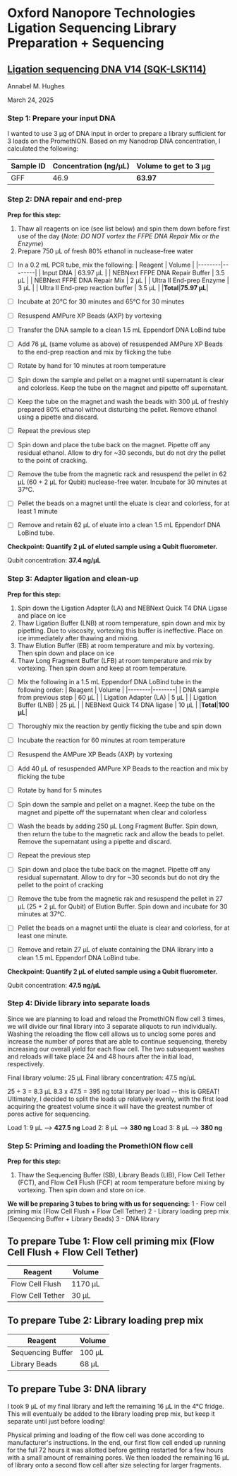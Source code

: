 # Oxford Nanopore Technologies Ligation Sequencing Library Preparation + Sequencing
## [Ligation sequencing DNA V14 (SQK-LSK114)](https://nanoporetech.com/document/genomic-dna-by-ligation-sqk-lsk114)
Annabel M. Hughes

March 24, 2025

### Step 1: Prepare your input DNA
I wanted to use 3 μg of DNA input in order to prepare a library sufficient for 3 loads on the PromethION. Based on my Nanodrop DNA concentration, I calculated the following:

| Sample ID | Concentration (ng/μL) | Volume to get to 3 μg |
| --------|-----------|------------|
| GFF | 46.9 | **63.97** |

### Step 2: DNA repair and end-prep
**Prep for this step:** 
1. Thaw all reagents on ice (see list below) and spin them down before first use of the day (_Note: DO NOT vortex the FFPE DNA Repair Mix or the Enzyme_)
2. Prepare 750 μL of fresh 80% ethanol in nuclease-free water

- [ ] In a 0.2 mL PCR tube, mix the following:
| Reagent | Volume |
|--------|--------|
| Input DNA | 63.97 μL |
| NEBNext FFPE DNA Repair Buffer | 3.5 μL |
| NEBNext FFPE DNA Repair Mix | 2 μL |
| Ultra II End-prep Enzyme | 3 μL |
| Ultra II End-prep reaction buffer | 3.5 μL |
|**Total**|**75.97 μL**|

- [ ] Incubate at 20°C for 30 minutes and 65°C for 30 minutes
- [ ] Resuspend AMPure XP Beads (AXP) by vortexing
- [ ] Transfer the DNA sample to a clean 1.5 mL Eppendorf DNA LoBind tube
- [ ] Add 76 μL (same volume as above) of resuspended AMPure XP Beads to the end-prep reaction and mix by flicking the tube
- [ ] Rotate by hand for 10 minutes at room temperature
- [ ] Spin down the sample and pellet on a magnet until supernatant is clear and colorless. Keep the tube on the magnet and pipette off supernatant.
- [ ] Keep the tube on the magnet and wash the beads with 300 μL of freshly prepared 80% ethanol without disturbing the pellet. Remove ethanol using a pipette and discard.
- [ ] Repeat the previous step
- [ ] Spin down and place the tube back on the magnet. Pipette off any residual ethanol. Allow to dry for ~30 seconds, but do not dry the pellet to the point of cracking.
- [ ] Remove the tube from the magnetic rack and resuspend the pellet in 62 μL (60 + 2 μL for Qubit) nuclease-free water. Incubate for 30 minutes at 37°C.
- [ ] Pellet the beads on a magnet until the eluate is clear and colorless, for at least 1 minute
- [ ] Remove and retain 62 μL of eluate into a clean 1.5 mL Eppendorf DNA LoBind tube.

**Checkpoint: Quantify 2 μL of eluted sample using a Qubit fluorometer.**

Qubit concentration: **37.4 ng/μL**

### Step 3: Adapter ligation and clean-up
**Prep for this step:** 
1. Spin down the Ligation Adapter (LA) and NEBNext Quick T4 DNA Ligase and place on ice
2. Thaw Ligation Buffer (LNB) at room temperature, spin down and mix by pipetting. Due to viscosity, vortexing this buffer is ineffective. Place on ice immediately after thawing and mixing.
3. Thaw Elution Buffer (EB) at room temperature and mix by vortexing. Then spin down and place on ice
4. Thaw Long Fragment Buffer (LFB) at room temperature and mix by vortexing. Then spin down and keep at room temperature.

- [ ] Mix the following in a 1.5 mL Eppendorf DNA LoBind tube in the following order:
| Reagent | Volume |
|--------|--------|
| DNA sample from previous step | 60 μL |
| Ligation Adapter (LA) | 5 μL |
| Ligation Buffer (LNB) | 25 μL |
| NEBNext Quick T4 DNA ligase | 10 μL |
|**Total**|**100 μL**|

- [ ] Thoroughly mix the reaction by gently flicking the tube and spin down
- [ ] Incubate the reaction for 60 minutes at room temperature
- [ ] Resuspend the AMPure XP Beads (AXP) by vortexing
- [ ] Add 40 μL of resuspended AMPure XP Beads to the reaction and mix by flicking the tube
- [ ] Rotate by hand for 5 minutes
- [ ] Spin down the sample and pellet on a magnet. Keep the tube on the magnet and pipette off the supernatant when clear and colorless
- [ ] Wash the beads by adding 250 μL Long Fragment Buffer. Spin down, then return the tube to the magnetic rack and allow the beads to pellet. Remove the supernatant using a pipette and discard.
- [ ] Repeat the previous step
- [ ] Spin down and place the tube back on the magnet. Pipette off any residual supernatant. Allow to dry for ~30 seconds but do not dry the pellet to the point of cracking
- [ ] Remove the tube from the magnetic rak and resuspend the pellet in 27 μL (25 + 2 μL for Qubit) of Elution Buffer. Spin down and incubate for 30 minutes at 37°C.
- [ ] Pellet the beads on a magnet until the eluate is clear and colorless, for at least one minute.
- [ ] Remove and retain 27 μL of eluate containing the DNA library into a clean 1.5 mL Eppendorf DNA LoBind tube. 

**Checkpoint: Quantify 2 μL of eluted sample using a Qubit fluorometer.**

Qubit concentration: **47.5 ng/μL**

### Step 4: Divide library into separate loads
Since we are planning to load and reload the PromethION flow cell 3 times, we will divide our final library into 3 separate aliquots to run individually. Washing the reloading the flow cell allows us to unclog some pores and increase the number of pores that are able to continue sequencing, thereby increasing our overall yield for each flow cell. The two subsequent washes and reloads will take place 24 and 48 hours after the initial load, respectively.

Final library volume: 25 μL
Final library concentration: 47.5 ng/μL

25 ÷ 3 = 8.3 μL
8.3 x 47.5 = 395 ng total library per load -- this is GREAT! Ultimately, I decided to split the loads up relatively evenly, with the first load acquiring the greatest volume since it will have the greatest number of pores active for sequencing.

Load 1: 9 μL --> **427.5 ng**
Load 2: 8 μL --> **380 ng**
Load 3: 8 μL --> **380 ng**

### Step 5: Priming and loading the PromethION flow cell
**Prep for this step:** 
1. Thaw the Sequencing Buffer (SB), Library Beads (LIB), Flow Cell Tether (FCT), and Flow Cell Flush (FCF) at room temperature before mixing by vortexing. Then spin down and store on ice.

**We will be preparing 3 tubes to bring with us for sequencing:**
1 - Flow cell priming mix (Flow Cell Flush + Flow Cell Tether)
2 - Library loading prep mix (Sequencing Buffer + Library Beads)
3 - DNA library 

## To prepare Tube 1: Flow cell priming mix (Flow Cell Flush + Flow Cell Tether)
| Reagent | Volume |
|--------|--------|
| Flow Cell Flush | 1170 μL |
| Flow Cell Tether | 30 μL |

## To prepare Tube 2: Library loading prep mix
| Reagent | Volume |
|--------|--------|
| Sequencing Buffer | 100 μL |
| Library Beads | 68 μL |

## To prepare Tube 3: DNA library 
I took 9 μL of my final library and left the remaining 16 μL in the 4°C fridge. This will eventually be added to the library loading prep mix, but keep it separate until just before loading!

Physical priming and loading of the flow cell was done according to manufacturer's instructions. In the end, our first flow cell ended up running for the full 72 hours it was allotted before getting restarted for a few hours with a small amount of remaining pores. We then loaded the remaining 16 μL of library onto a second flow cell after size selecting for larger fragments.






